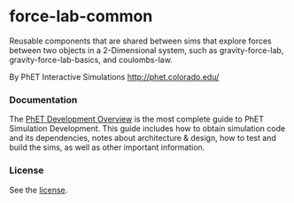 force-lab-common
======

Reusable components that are shared between sims that explore forces between two objects in a 2-Dimensional system, 
such as gravity-force-lab, gravity-force-lab-basics, and coulombs-law.

By PhET Interactive Simulations
http://phet.colorado.edu/

### Documentation
The [PhET Development Overview](http://bit.ly/phet-html5-development-overview) is the most complete guide to PhET Simulation Development. This guide includes how
to obtain simulation code and its dependencies, notes about architecture & design, how to test and build the sims, as well as other important information.

### License
See the [license](LICENSE).